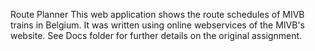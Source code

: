 Route Planner
This web application shows the route schedules of MIVB trains in Belgium. It was written using online webservices of the MIVB's website. See Docs folder for further details on the original assignment.
